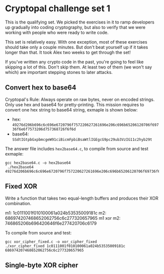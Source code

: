 # Cryptopal challenge set 1

This is the qualifying set. We picked the exercises in it to ramp developers up gradually into coding cryptography, but also to verify that we were working with people who were ready to write code.

This set is relatively easy. With one exception, most of these exercises should take only a couple minutes. But don't beat yourself up if it takes longer than that. It took Alex two weeks to get through the set!

If you've written any crypto code in the past, you're going to feel like skipping a lot of this. Don't skip them. At least two of them (we won't say which) are important stepping stones to later attacks. 

## Convert hex to base64

Cryptopal's Rule: Always operate on raw bytes, never on encoded strings. Only use hex and base64 for pretty-printing. This mission requires to convert one hex string to base64 string, exmaple is shown below: 

- hex: `49276d206b696c6c696e6720796f757220627261696e206c696b65206120706f69736f6e6f7573206d757368726f6f6d`
- base64: `SSdtIGtpbGxpbmcgeW91ciBicmFpbiBsaWtlIGEgcG9pc29ub3VzIG11c2hyb29t`

The answer file includes `hex2base64.c`, to compile from source and test exmaple:

```
gcc hex2base64.c -o hex2base64
`./hex2base64 49276d206b696c6c696e6720796f757220627261696e206c696b65206120706f69736f6e6f7573206d757368726f6f6d`

```

## Fixed XOR

Write a function that takes two equal-length buffers and produces their XOR combination. 

m1: 1c0111001f010100061a024b53535009181c
m2: 686974207468652062756c6c277320657965
m1 xor m2: 746865206b696420646f6e277420706c6179

To compile from source and test:

```
gcc xor_cipher_fixed.c -o xor_cipher_fixed
./xor_cipher_fixed 1c0111001f010100061a024b53535009181c 686974207468652062756c6c277320657965

```
## Single-byte XOR cipher

 
